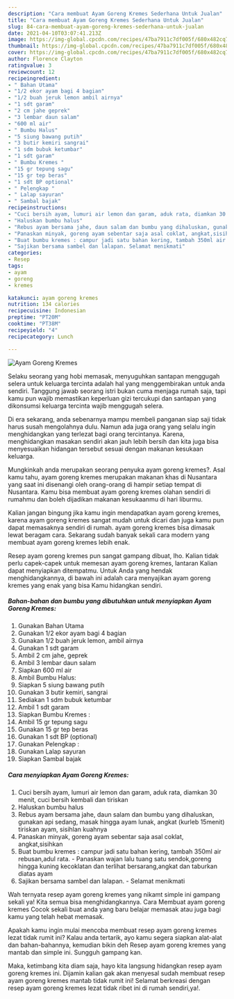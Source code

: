 ```yaml
---
description: "Cara membuat Ayam Goreng Kremes Sederhana Untuk Jualan"
title: "Cara membuat Ayam Goreng Kremes Sederhana Untuk Jualan"
slug: 84-cara-membuat-ayam-goreng-kremes-sederhana-untuk-jualan
date: 2021-04-10T03:07:41.213Z
image: https://img-global.cpcdn.com/recipes/47ba7911c7df005f/680x482cq70/ayam-goreng-kremes-foto-resep-utama.jpg
thumbnail: https://img-global.cpcdn.com/recipes/47ba7911c7df005f/680x482cq70/ayam-goreng-kremes-foto-resep-utama.jpg
cover: https://img-global.cpcdn.com/recipes/47ba7911c7df005f/680x482cq70/ayam-goreng-kremes-foto-resep-utama.jpg
author: Florence Clayton
ratingvalue: 3
reviewcount: 12
recipeingredient:
- " Bahan Utama"
- "1/2 ekor ayam bagi 4 bagian"
- "1/2 buah jeruk lemon ambil airnya"
- "1 sdt garam"
- "2 cm jahe geprek"
- "3 lembar daun salam"
- "600 ml air"
- " Bumbu Halus"
- "5 siung bawang putih"
- "3 butir kemiri sangrai"
- "1 sdm bubuk ketumbar"
- "1 sdt garam"
- " Bumbu Kremes "
- "15 gr tepung sagu"
- "15 gr tep beras"
- "1 sdt BP optional"
- " Pelengkap "
- " Lalap sayuran"
- " Sambal bajak"
recipeinstructions:
- "Cuci bersih ayam, lumuri air lemon dan garam, aduk rata, diamkan 30 menit, cuci bersih kembali dan tiriskan"
- "Haluskan bumbu halus"
- "Rebus ayam bersama jahe, daun salam dan bumbu yang dihaluskan, gunakan api sedang, masak hingga ayam lunak, angkat (kurleb 15menit) tiriskan ayam, sisihlan kuahnya"
- "Panaskan minyak, goreng ayam sebentar saja asal coklat, angkat,sisihkan"
- "Buat bumbu kremes : campur jadi satu bahan kering, tambah 350ml air rebusan,adul rata. Panaskan wajan lalu tuang satu sendok,goreng hingga kuning kecoklatan dan terlihat bersarang,angkat dan taburkan diatas ayam"
- "Sajikan bersama sambel dan lalapan. Selamat menikmati"
categories:
- Resep
tags:
- ayam
- goreng
- kremes

katakunci: ayam goreng kremes 
nutrition: 134 calories
recipecuisine: Indonesian
preptime: "PT20M"
cooktime: "PT38M"
recipeyield: "4"
recipecategory: Lunch

---
```



![Ayam Goreng Kremes](https://img-global.cpcdn.com/recipes/47ba7911c7df005f/680x482cq70/ayam-goreng-kremes-foto-resep-utama.jpg)

Selaku seorang yang hobi memasak, menyuguhkan santapan menggugah selera untuk keluarga tercinta adalah hal yang menggembirakan untuk anda sendiri. Tanggung jawab seorang istri bukan cuma menjaga rumah saja, tapi kamu pun wajib memastikan keperluan gizi tercukupi dan santapan yang dikonsumsi keluarga tercinta wajib menggugah selera.

Di era  sekarang, anda sebenarnya mampu membeli panganan siap saji tidak harus susah mengolahnya dulu. Namun ada juga orang yang selalu ingin menghidangkan yang terlezat bagi orang tercintanya. Karena, menghidangkan masakan sendiri akan jauh lebih bersih dan kita juga bisa menyesuaikan hidangan tersebut sesuai dengan makanan kesukaan keluarga. 



Mungkinkah anda merupakan seorang penyuka ayam goreng kremes?. Asal kamu tahu, ayam goreng kremes merupakan makanan khas di Nusantara yang saat ini disenangi oleh orang-orang di hampir setiap tempat di Nusantara. Kamu bisa membuat ayam goreng kremes olahan sendiri di rumahmu dan boleh dijadikan makanan kesukaanmu di hari liburmu.

Kalian jangan bingung jika kamu ingin mendapatkan ayam goreng kremes, karena ayam goreng kremes sangat mudah untuk dicari dan juga kamu pun dapat memasaknya sendiri di rumah. ayam goreng kremes bisa dimasak lewat beragam cara. Sekarang sudah banyak sekali cara modern yang membuat ayam goreng kremes lebih enak.

Resep ayam goreng kremes pun sangat gampang dibuat, lho. Kalian tidak perlu capek-capek untuk memesan ayam goreng kremes, lantaran Kalian dapat menyiapkan ditempatmu. Untuk Anda yang hendak menghidangkannya, di bawah ini adalah cara menyajikan ayam goreng kremes yang enak yang bisa Kamu hidangkan sendiri.

<!--inarticleads1-->

##### Bahan-bahan dan bumbu yang dibutuhkan untuk menyiapkan Ayam Goreng Kremes:

1. Gunakan  Bahan Utama
1. Gunakan 1/2 ekor ayam bagi 4 bagian
1. Gunakan 1/2 buah jeruk lemon, ambil airnya
1. Gunakan 1 sdt garam
1. Ambil 2 cm jahe, geprek
1. Ambil 3 lembar daun salam
1. Siapkan 600 ml air
1. Ambil  Bumbu Halus:
1. Siapkan 5 siung bawang putih
1. Gunakan 3 butir kemiri, sangrai
1. Sediakan 1 sdm bubuk ketumbar
1. Ambil 1 sdt garam
1. Siapkan  Bumbu Kremes :
1. Ambil 15 gr tepung sagu
1. Gunakan 15 gr tep beras
1. Gunakan 1 sdt BP (optional)
1. Gunakan  Pelengkap :
1. Gunakan  Lalap sayuran
1. Siapkan  Sambal bajak




<!--inarticleads2-->

##### Cara menyiapkan Ayam Goreng Kremes:

1. Cuci bersih ayam, lumuri air lemon dan garam, aduk rata, diamkan 30 menit, cuci bersih kembali dan tiriskan
1. Haluskan bumbu halus
1. Rebus ayam bersama jahe, daun salam dan bumbu yang dihaluskan, gunakan api sedang, masak hingga ayam lunak, angkat (kurleb 15menit) tiriskan ayam, sisihlan kuahnya
1. Panaskan minyak, goreng ayam sebentar saja asal coklat, angkat,sisihkan
1. Buat bumbu kremes : campur jadi satu bahan kering, tambah 350ml air rebusan,adul rata. - Panaskan wajan lalu tuang satu sendok,goreng hingga kuning kecoklatan dan terlihat bersarang,angkat dan taburkan diatas ayam
1. Sajikan bersama sambel dan lalapan. - Selamat menikmati




Wah ternyata resep ayam goreng kremes yang nikamt simple ini gampang sekali ya! Kita semua bisa menghidangkannya. Cara Membuat ayam goreng kremes Cocok sekali buat anda yang baru belajar memasak atau juga bagi kamu yang telah hebat memasak.

Apakah kamu ingin mulai mencoba membuat resep ayam goreng kremes lezat tidak rumit ini? Kalau anda tertarik, ayo kamu segera siapkan alat-alat dan bahan-bahannya, kemudian bikin deh Resep ayam goreng kremes yang mantab dan simple ini. Sungguh gampang kan. 

Maka, ketimbang kita diam saja, hayo kita langsung hidangkan resep ayam goreng kremes ini. Dijamin kalian gak akan menyesal sudah membuat resep ayam goreng kremes mantab tidak rumit ini! Selamat berkreasi dengan resep ayam goreng kremes lezat tidak ribet ini di rumah sendiri,ya!.

